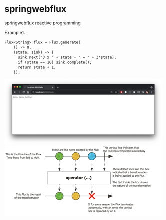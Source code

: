 # springwebflux
springwebflux reactive programming

Example1.

```console
Flux<String> flux = Flux.generate(
    () -> 0, 
    (state, sink) -> {
      sink.next("3 x " + state + " = " + 3*state); 
      if (state == 10) sink.complete(); 
      return state + 1; 
    });
```

![alt text](https://raw.githubusercontent.com/imdadareeph/springwebflux/main/screenshots/1.png "preview1")
![alt text](https://raw.githubusercontent.com/imdadareeph/springwebflux/main/screenshots/2.png "preview2")